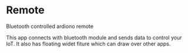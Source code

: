 # Remote
 Bluetooth controlled ardiono remote
 
 This app connects with bluetooth module and sends data to control your IoT. It also has floating widet fiture which can draw over other apps.
